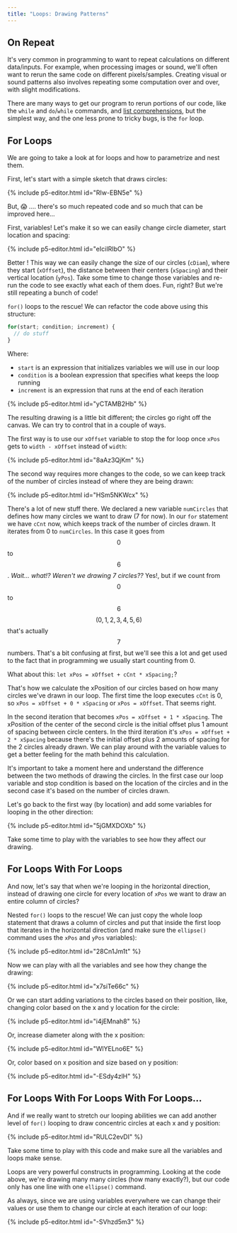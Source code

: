 ```yaml
---
title: "Loops: Drawing Patterns"
---
```

## On Repeat

It's very common in programming to want to repeat calculations on different data/inputs. For example, when processing images or sound, we'll often want to rerun the same code on different pixels/samples. Creating visual or sound patterns also involves repeating some computation over and over, with slight modifications.

There are many ways to get our program to rerun portions of our code, like the `while` and `do`/`while` commands, and [list comprehensions](https://en.wikipedia.org/wiki/List_comprehension), but the simplest way, and the one less prone to tricky bugs, is the `for` loop.

## For Loops

We are going to take a look at for loops and how to parametrize and nest them.

First, let's start with a simple sketch that draws circles:

{% include p5-editor.html id="RIw-EBN5e" %}

But, 😱 ....  there's so much repeated code and so much that can be improved here...

First, variables! Let's make it so we can easily change circle diameter, start location and spacing:

{% include p5-editor.html id="eIciIRIbO" %}

Better ! This way we can easily change the size of our circles (`cDiam`), where they start (`xOffset`), the distance between their centers (`xSpacing`) and their vertical location (`yPos`). Take some time to change those variables and re-run the code to see exactly what each of them does. Fun, right? But we're still repeating a bunch of code!

`for()` loops to the rescue! We can refactor the code above using this structure:

```js
for(start; condition; increment) {
  // do stuff
}
```

Where:
- `start` is an expression that initializes variables we will use in our loop
- `condition` is a boolean expression that specifies what keeps the loop running
- `increment` is an expression that runs at the end of each iteration

{% include p5-editor.html id="yCTAMB2Hb" %}

The resulting drawing is a little bit different; the circles go right off the canvas. We can try to control that in a couple of ways.

The first way is to use our `xOffset` variable to stop the for loop once `xPos` gets to `width - xOffset` instead of `width`:

{% include p5-editor.html id="8aAz3QjKm" %}

The second way requires more changes to the code, so we can keep track of the number of circles instead of where they are being drawn:

{% include p5-editor.html id="HSm5NKWcx" %}

There's a lot of new stuff there. We declared a new variable `numCircles` that defines how many circles we want to draw (7 for now). In our `for` statement we have `cCnt` now, which keeps track of the number of circles drawn. It iterates from 0 to `numCircles`. In this case it goes from $$0$$ to $$6$$. *Wait... what!? Weren't we drawing 7 circles??* Yes!, but if we count from $$0$$ to $$6$$ $$(0, 1, 2, 3, 4, 5, 6)$$ that's actually $$7$$ numbers. That's a bit confusing at first, but we'll see this a lot and get used to the fact that in programming we usually start counting from 0.

What about this: `let xPos = xOffset + cCnt * xSpacing;`?

That's how we calculate the xPosition of our circles based on how many circles we've drawn in our loop. The first time the loop executes `cCnt` is 0, so `xPos = xOffset + 0 * xSpacing` or `xPos = xOffset`. That seems right.

In the second iteration that becomes `xPos = xOffset + 1 * xSpacing`. The xPosition of the center of the second circle is the initial offset plus 1 amount of spacing between circle centers. In the third iteration it's `xPos = xOffset + 2 * xSpacing` because there's the initial offset plus 2 amounts of spacing for the 2 circles already drawn. We can play around with the variable values to get a better feeling for the math behind this calculation.

It's important to take a moment here and understand the difference between the two methods of drawing the circles. In the first case our loop variable and stop condition is based on the location of the circles and in the second case it's based on the number of circles drawn.

Let's go back to the first way (by location) and add some variables for looping in the other direction:

{% include p5-editor.html id="5jGMXDOXb" %}

Take some time to play with the variables to see how they affect our drawing.

## For Loops With For Loops

And now, let's say that when we're looping in the horizontal direction, instead of drawing one circle for every location of `xPos` we want to draw an entire column of circles?

Nested `for()` loops to the rescue! We can just copy the whole loop statement that draws a column of circles and put that inside the first loop that iterates in the horizontal direction (and make sure the `ellipse()` command uses the `xPos` and `yPos` variables):

{% include p5-editor.html id="28Cn1Jm1t" %}

Now we can play with all the variables and see how they change the drawing:

{% include p5-editor.html id="x7siTe66c" %}

Or we can start adding variations to the circles based on their position, like, changing color based on the x and y location for the circle:

{% include p5-editor.html id="i4jEMnah8" %}

Or, increase diameter along with the x position:

{% include p5-editor.html id="WlYELno6E" %}

Or, color based on x position and size based on y position:

{% include p5-editor.html id="-ESdy4zlH" %}

## For Loops With For Loops With For Loops...

And if we really want to stretch our looping abilities we can add another level of `for()` looping to draw concentric circles at each x and y position:

{% include p5-editor.html id="RULC2evDI" %}

Take some time to play with this code and make sure all the variables and loops make sense.

Loops are very powerful constructs in programming. Looking at the code above, we're drawing many many circles (how many exactly?), but our code only has one line with one `ellipse()` command.

As always, since we are using variables everywhere we can change their values or use them to change our circle at each iteration of our loop:

{% include p5-editor.html id="-SVhzd5m3" %}
